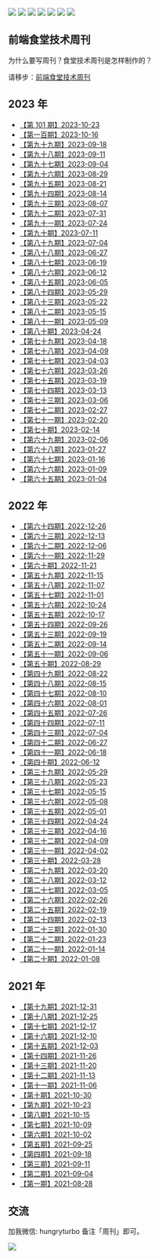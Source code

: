 [![](https://img.shields.io/badge/Zhubai-%E7%AB%B9%E7%99%BD-%23f64343)](https://hungryturbo.zhubai.love/)
[![](https://img.shields.io/badge/WeChat-微信群-brightgreen)](#交流)
[![](https://img.shields.io/badge/公众号-前端食堂-blueviolet)](#交流)
[![](https://img.shields.io/badge/Juejin-掘金-blue)](https://juejin.im/user/5a2de8a8f265da4320032fc4)
[![](https://img.shields.io/badge/Weibo-微博-orange)](https://weibo.com/u/2771284557)
[![](https://img.shields.io/badge/Zhihu-知乎-blue)](https://www.zhihu.com/people/huo-yi-tong-98)
[![](https://img.shields.io/badge/bilili-哔哩哔哩-ff69b4)](https://space.bilibili.com/161753278)

## 前端食堂技术周刊

为什么要写周刊？食堂技术周刊是怎样制作的？

请移步：[前端食堂技术周刊](https://mp.weixin.qq.com/s/86Cz3KUWqutu9J0V4tyabQ)

## 2023 年

- [【第 101 期】2023-10-23](https://github.com/Geekhyt/weekly/issues/108)
- [【第一百期】2023-10-16](https://github.com/Geekhyt/weekly/issues/107)
- [【第九十九期】2023-09-18](https://github.com/Geekhyt/weekly/issues/106)
- [【第九十八期】2023-09-11](https://github.com/Geekhyt/weekly/issues/105)
- [【第九十七期】2023-09-04](https://github.com/Geekhyt/weekly/issues/104)
- [【第九十六期】2023-08-29](https://github.com/Geekhyt/weekly/issues/103)
- [【第九十五期】2023-08-21](https://github.com/Geekhyt/weekly/issues/102)
- [【第九十四期】2023-08-14](https://github.com/Geekhyt/weekly/issues/101)
- [【第九十三期】2023-08-07](https://github.com/Geekhyt/weekly/issues/100)
- [【第九十二期】2023-07-31](https://github.com/Geekhyt/weekly/issues/99)
- [【第九十一期】2023-07-24](https://github.com/Geekhyt/weekly/issues/98)
- [【第九十期】2023-07-11](https://github.com/Geekhyt/weekly/issues/97)
- [【第八十九期】2023-07-04](https://github.com/Geekhyt/weekly/issues/96)
- [【第八十八期】2023-06-27](https://github.com/Geekhyt/weekly/issues/95)
- [【第八十七期】2023-06-19](https://github.com/Geekhyt/weekly/issues/93)
- [【第八十六期】2023-06-12](https://github.com/Geekhyt/weekly/issues/91)
- [【第八十五期】2023-06-05](https://github.com/Geekhyt/weekly/issues/90)
- [【第八十四期】2023-05-29](https://github.com/Geekhyt/weekly/issues/89)
- [【第八十三期】2023-05-22](https://github.com/Geekhyt/weekly/issues/88)
- [【第八十二期】2023-05-15](https://github.com/Geekhyt/weekly/issues/87)
- [【第八十一期】2023-05-09](https://github.com/Geekhyt/weekly/issues/86)
- [【第八十期】2023-04-24](https://github.com/Geekhyt/weekly/issues/84)
- [【第七十九期】2023-04-18](https://github.com/Geekhyt/weekly/issues/83)
- [【第七十八期】2023-04-09](https://github.com/Geekhyt/weekly/issues/82)
- [【第七十七期】2023-04-03](https://github.com/Geekhyt/weekly/issues/81)
- [【第七十六期】2023-03-26](https://github.com/Geekhyt/weekly/issues/80)
- [【第七十五期】2023-03-19](https://github.com/Geekhyt/weekly/issues/79)
- [【第七十四期】2023-03-13](https://github.com/Geekhyt/weekly/issues/78)
- [【第七十三期】2023-03-06](https://github.com/Geekhyt/weekly/issues/77)
- [【第七十二期】2023-02-27](https://github.com/Geekhyt/weekly/issues/76)
- [【第七十一期】2023-02-20](https://github.com/Geekhyt/weekly/issues/75)
- [【第七十期】2023-02-14](https://github.com/Geekhyt/weekly/issues/74)
- [【第六十九期】2023-02-06](https://github.com/Geekhyt/weekly/issues/73)
- [【第六十八期】2023-01-27](https://github.com/Geekhyt/weekly/issues/72)
- [【第六十七期】2023-01-16](https://github.com/Geekhyt/weekly/issues/71)
- [【第六十六期】2023-01-09](https://github.com/Geekhyt/weekly/issues/70)
- [【第六十五期】2023-01-04](https://github.com/Geekhyt/weekly/issues/69)

## 2022 年

- [【第六十四期】2022-12-26](https://github.com/Geekhyt/weekly/issues/68)
- [【第六十三期】2022-12-13](https://github.com/Geekhyt/weekly/issues/67)
- [【第六十二期】2022-12-06](https://github.com/Geekhyt/weekly/issues/66)
- [【第六十一期】2022-11-29](https://github.com/Geekhyt/weekly/issues/65)
- [【第六十期】2022-11-21](https://github.com/Geekhyt/weekly/issues/64)
- [【第五十九期】2022-11-15](https://github.com/Geekhyt/weekly/issues/63)
- [【第五十八期】2022-11-07](https://github.com/Geekhyt/weekly/issues/62)
- [【第五十七期】2022-11-01](https://github.com/Geekhyt/weekly/issues/61)
- [【第五十六期】2022-10-24](https://github.com/Geekhyt/weekly/issues/60)
- [【第五十五期】2022-10-17](https://github.com/Geekhyt/weekly/issues/59)
- [【第五十四期】2022-09-26](https://github.com/Geekhyt/weekly/issues/58)
- [【第五十三期】2022-09-19](https://github.com/Geekhyt/weekly/issues/57)
- [【第五十二期】2022-09-14](https://github.com/Geekhyt/weekly/issues/56)
- [【第五十一期】2022-09-06](https://github.com/Geekhyt/weekly/issues/55)
- [【第五十期】2022-08-29](https://github.com/Geekhyt/weekly/issues/53)
- [【第四十九期】2022-08-22](https://github.com/Geekhyt/weekly/issues/51)
- [【第四十八期】2022-08-15](https://github.com/Geekhyt/weekly/issues/50)
- [【第四十七期】2022-08-10](https://github.com/Geekhyt/weekly/issues/49)
- [【第四十六期】2022-08-01](https://github.com/Geekhyt/weekly/issues/48)
- [【第四十五期】2022-07-26](https://github.com/Geekhyt/weekly/issues/47)
- [【第四十四期】2022-07-11](https://github.com/Geekhyt/weekly/issues/46)
- [【第四十三期】2022-07-04](https://github.com/Geekhyt/weekly/issues/45)
- [【第四十二期】2022-06-27](https://github.com/Geekhyt/weekly/issues/44)
- [【第四十一期】2022-06-18](https://github.com/Geekhyt/weekly/issues/43)
- [【第四十期】2022-06-12](https://github.com/Geekhyt/weekly/issues/42)
- [【第三十九期】2022-05-29](https://github.com/Geekhyt/weekly/issues/41)
- [【第三十八期】2022-05-23](https://github.com/Geekhyt/weekly/issues/40)
- [【第三十七期】2022-05-15](https://github.com/Geekhyt/weekly/issues/39)
- [【第三十六期】2022-05-08](https://github.com/Geekhyt/weekly/issues/38)
- [【第三十五期】2022-05-01](https://github.com/Geekhyt/weekly/issues/36)
- [【第三十四期】2022-04-24](https://github.com/Geekhyt/weekly/issues/35)
- [【第三十三期】2022-04-16](https://github.com/Geekhyt/weekly/issues/34)
- [【第三十二期】2022-04-09](https://github.com/Geekhyt/weekly/issues/33)
- [【第三十一期】2022-04-02](https://github.com/Geekhyt/weekly/issues/32)
- [【第三十期】2022-03-28](https://github.com/Geekhyt/weekly/issues/31)
- [【第二十九期】2022-03-20](https://github.com/Geekhyt/weekly/issues/30)
- [【第二十八期】2022-03-12](https://github.com/Geekhyt/weekly/issues/29)
- [【第二十七期】2022-03-05](https://github.com/Geekhyt/weekly/issues/28)
- [【第二十六期】2022-02-26](https://github.com/Geekhyt/weekly/issues/27)
- [【第二十五期】2022-02-19](https://github.com/Geekhyt/weekly/issues/26)
- [【第二十四期】2022-02-13](https://github.com/Geekhyt/weekly/issues/25)
- [【第二十三期】2022-01-30](https://github.com/Geekhyt/weekly/issues/24)
- [【第二十二期】2022-01-23](https://github.com/Geekhyt/weekly/issues/23)
- [【第二十一期】2022-01-14](https://github.com/Geekhyt/weekly/issues/22)
- [【第二十期】2022-01-08](https://github.com/Geekhyt/weekly/issues/21)

## 2021 年

- [【第十九期】2021-12-31](https://github.com/Geekhyt/weekly/issues/20)
- [【第十八期】2021-12-25](https://github.com/Geekhyt/weekly/issues/19)
- [【第十七期】2021-12-17](https://github.com/Geekhyt/weekly/issues/18)
- [【第十六期】2021-12-10](https://github.com/Geekhyt/weekly/issues/17)
- [【第十五期】2021-12-03](https://github.com/Geekhyt/weekly/issues/16)
- [【第十四期】2021-11-26](https://github.com/Geekhyt/weekly/issues/14)
- [【第十三期】2021-11-20](https://github.com/Geekhyt/weekly/issues/13)
- [【第十二期】2021-11-13](https://github.com/Geekhyt/weekly/issues/12)
- [【第十一期】2021-11-06](https://github.com/Geekhyt/weekly/issues/11)
- [【第十期】2021-10-30](https://github.com/Geekhyt/weekly/issues/10)
- [【第九期】2021-10-23](https://github.com/Geekhyt/weekly/issues/9)
- [【第八期】2021-10-15](https://github.com/Geekhyt/weekly/issues/8)
- [【第七期】2021-10-09](https://github.com/Geekhyt/weekly/issues/7)
- [【第六期】2021-10-02](https://github.com/Geekhyt/weekly/issues/6)
- [【第五期】2021-09-25](https://github.com/Geekhyt/weekly/issues/5)
- [【第四期】2021-09-18](https://github.com/Geekhyt/weekly/issues/4)
- [【第三期】2021-09-11](https://github.com/Geekhyt/weekly/issues/3)
- [【第二期】2021-09-04](https://github.com/Geekhyt/weekly/issues/2)
- [【第一期】2021-08-28](https://github.com/Geekhyt/weekly/issues/1)


## 交流

加我微信: hungryturbo 备注「周刊」即可。

![](https://github.com/Geekhyt/front-end-canteen/blob/master/images/new-qrcode.jpg)
